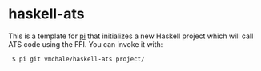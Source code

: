 # haskell-ats

This is a template for [pi](https://github.com/vmchale/project-init) that
initializes a new Haskell project which will call ATS code using the FFI. You
can invoke it with:

```
 $ pi git vmchale/haskell-ats project/
```
